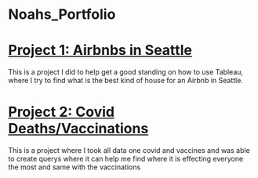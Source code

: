 # Noahs_Portfolio

# [Project 1: Airbnbs in Seattle](https://github.com/NoahForman1/Noah_Portfolio/blob/main/Airbnb%20Full%20Project.twbx)

This is a project I did to help get a good standing on how to use Tableau, where I try to find what is the best kind of 
 house for an Airbnb in Seattle.

# [Project 2: Covid Deaths/Vaccinations](https://console.cloud.google.com/bigquery?sq=655456893422:cb55e34b5f8e400687e70c4629ca5653)

This is a project where I took all data one covid and vaccines and was able to create querys where it can help me find where it
is effecting everyone the most and same with the vaccinations
